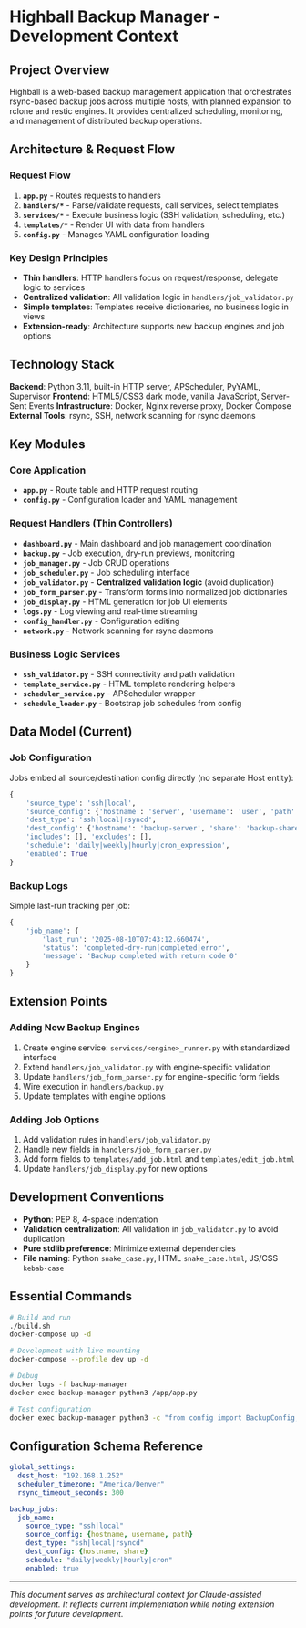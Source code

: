 # Highball Backup Manager - Development Context

## Project Overview

Highball is a web-based backup management application that orchestrates rsync-based backup jobs across multiple hosts, with planned expansion to rclone and restic engines. It provides centralized scheduling, monitoring, and management of distributed backup operations.

## Architecture & Request Flow

### Request Flow
1. **`app.py`** - Routes requests to handlers
2. **`handlers/*`** - Parse/validate requests, call services, select templates  
3. **`services/*`** - Execute business logic (SSH validation, scheduling, etc.)
4. **`templates/*`** - Render UI with data from handlers
5. **`config.py`** - Manages YAML configuration loading

### Key Design Principles
- **Thin handlers**: HTTP handlers focus on request/response, delegate logic to services
- **Centralized validation**: All validation logic in `handlers/job_validator.py`
- **Simple templates**: Templates receive dictionaries, no business logic in views
- **Extension-ready**: Architecture supports new backup engines and job options

## Technology Stack

**Backend**: Python 3.11, built-in HTTP server, APScheduler, PyYAML, Supervisor
**Frontend**: HTML5/CSS3 dark mode, vanilla JavaScript, Server-Sent Events
**Infrastructure**: Docker, Nginx reverse proxy, Docker Compose
**External Tools**: rsync, SSH, network scanning for rsync daemons

## Key Modules

### Core Application
- **`app.py`** - Route table and HTTP request routing
- **`config.py`** - Configuration loader and YAML management

### Request Handlers (Thin Controllers)
- **`dashboard.py`** - Main dashboard and job management coordination
- **`backup.py`** - Job execution, dry-run previews, monitoring
- **`job_manager.py`** - Job CRUD operations
- **`job_scheduler.py`** - Job scheduling interface
- **`job_validator.py`** - **Centralized validation logic** (avoid duplication)
- **`job_form_parser.py`** - Transform forms into normalized job dictionaries
- **`job_display.py`** - HTML generation for job UI elements
- **`logs.py`** - Log viewing and real-time streaming
- **`config_handler.py`** - Configuration editing
- **`network.py`** - Network scanning for rsync daemons

### Business Logic Services
- **`ssh_validator.py`** - SSH connectivity and path validation
- **`template_service.py`** - HTML template rendering helpers
- **`scheduler_service.py`** - APScheduler wrapper
- **`schedule_loader.py`** - Bootstrap job schedules from config

## Data Model (Current)

### Job Configuration
Jobs embed all source/destination config directly (no separate Host entity):
```python
{
    'source_type': 'ssh|local',
    'source_config': {'hostname': 'server', 'username': 'user', 'path': '/path'},
    'dest_type': 'ssh|local|rsyncd',
    'dest_config': {'hostname': 'backup-server', 'share': 'backup-share'},
    'includes': [], 'excludes': [],
    'schedule': 'daily|weekly|hourly|cron_expression',
    'enabled': True
}
```

### Backup Logs
Simple last-run tracking per job:
```python
{
    'job_name': {
        'last_run': '2025-08-10T07:43:12.660474',
        'status': 'completed-dry-run|completed|error',
        'message': 'Backup completed with return code 0'
    }
}
```

## Extension Points

### Adding New Backup Engines
1. Create engine service: `services/<engine>_runner.py` with standardized interface
2. Extend `handlers/job_validator.py` with engine-specific validation
3. Update `handlers/job_form_parser.py` for engine-specific form fields
4. Wire execution in `handlers/backup.py`
5. Update templates with engine options

### Adding Job Options
1. Add validation rules in `handlers/job_validator.py`
2. Handle new fields in `handlers/job_form_parser.py`
3. Add form fields to `templates/add_job.html` and `templates/edit_job.html`
4. Update `handlers/job_display.py` for new options

## Development Conventions

- **Python**: PEP 8, 4-space indentation
- **Validation centralization**: All validation in `job_validator.py` to avoid duplication
- **Pure stdlib preference**: Minimize external dependencies
- **File naming**: Python `snake_case.py`, HTML `snake_case.html`, JS/CSS `kebab-case`

## Essential Commands

```bash
# Build and run
./build.sh
docker-compose up -d

# Development with live mounting
docker-compose --profile dev up -d

# Debug
docker logs -f backup-manager
docker exec backup-manager python3 /app/app.py

# Test configuration
docker exec backup-manager python3 -c "from config import BackupConfig; BackupConfig('/config/config.yaml')"
```

## Configuration Schema Reference

```yaml
global_settings:
  dest_host: "192.168.1.252"
  scheduler_timezone: "America/Denver"
  rsync_timeout_seconds: 300

backup_jobs:
  job_name:
    source_type: "ssh|local"
    source_config: {hostname, username, path}
    dest_type: "ssh|local|rsyncd" 
    dest_config: {hostname, share}
    schedule: "daily|weekly|hourly|cron"
    enabled: true
```

---

*This document serves as architectural context for Claude-assisted development. It reflects current implementation while noting extension points for future development.*

